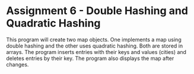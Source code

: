 # Assignment 6 - Double Hashing and Quadratic Hashing

 This program will create two map objects. One implements a map using double
 hashing and the other uses quadratic hashing. Both are stored in arrays. The
 program inserts entries with their keys and values (cities) and deletes
 entries by their key. The program also displays the map after changes.
